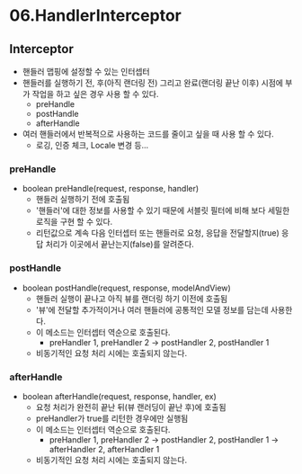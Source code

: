 # 06.HandlerInterceptor

## Interceptor
- 핸들러 맵핑에 설정할 수 있는 인터셉터
- 핸들러를 실행하기 전, 후(아직 랜더링 전) 그리고 완료(랜더링 끝난 이후) 시점에 부가 작업을 하고 싶은 경우 사용 할 수 있다.
    - preHandle
    - postHandle
    - afterHandle
- 여러 핸들러에서 반복적으로 사용하는 코드를 줄이고 싶을 때 사용 할 수 있다.
    - 로깅, 인증 체크, Locale 변경 등...
    
### preHandle
- boolean preHandle(request, response, handler)
    - 핸들러 실행하기 전에 호출됨
    - '핸들러'에 대한 정보를 사용할 수 있기 때문에 서블릿 필터에 비해 보다 세밀한 로직을 구현 할 수 있다.
    - 리턴값으로 계속 다음 인터셉터 또는 핸들러로 요청, 응답을 전달할지(true) 응답 처리가 이곳에서 끝난는지(false)를 알려준다.
    
### postHandle
- boolean postHandle(request, response, modelAndView)
    - 핸들러 실행이 끝나고 아직 뷰를 랜더링 하기 이전에 호출됨
    - '뷰'에 전달할 추가적이거나 여러 핸들러에 공통적인 모델 정보를 담는데 사용한다.
    - 이 메소드는 인터셉터 역순으로 호출된다.
        - preHandler 1, preHandler 2 -> postHandler 2, postHandler 1
    - 비동기적인 요청 처리 시에는 호출되지 않는다.

### afterHandle
- boolean afterHandle(request, response, handler, ex)
    - 요청 처리가 완전히 끝난 뒤(뷰 랜러딩이 끝난 후)에 호출됨
    - preHandler가 true를 리턴한 경우에만 실행됨
    - 이 메소드는 인터셉터 역순으로 호출된다.
        - preHandler 1, preHandler 2 -> postHandler 2, postHandler 1 -> afterHandler 2, afterHandler 1
    - 비동기적인 요청 처리 시에는 호출되지 않는다.
    